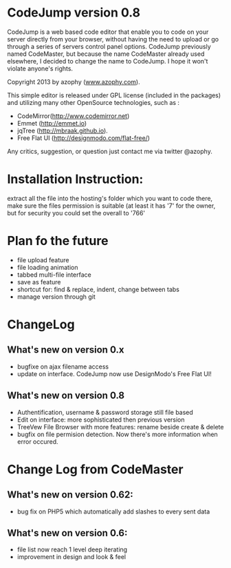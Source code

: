 CodeJump version 0.8
====================

CodeJump is a web based code editor that enable you to code on your server directly from 
your browser, without having the need to upload or go through a series of servers control 
panel options. CodeJump previously named CodeMaster, but because the name CodeMaster already 
used elsewhere, I decided to change the name to CodeJump. I hope it won't violate anyone's 
rights.

Copyright 2013 by azophy (www.azophy.com).

This simple editor is released under GPL license (included in the packages) and utilizing 
many other OpenSource technologies, such as :

- CodeMirror(http://www.codemirror.net)
- Emmet (http://emmet.io)
- jqTree (http://mbraak.github.io). 
- Free Flat UI (http://designmodo.com/flat-free/)

Any critics, suggestion, or question just contact me via twitter @azophy. 

Installation Instruction:
=========================
extract all the file into the hosting's folder which you want to code there, make sure the files
permission is suitable (at least it has '7' for the owner, but for security you could set the 
overall to '766' 

Plan fo the future
==================

- file upload feature
- file loading animation
- tabbed multi-file interface
- save as feature
- shortcut for: find & replace, indent, change between tabs
- manage version through git

ChangeLog
=========
What's new on version 0.x
------------------------
- bugfixe on ajax filename access
- update on interface. CodeJump now use DesignModo's Free Flat UI!


What's new on version 0.8
------------------------
- Authentification, username & password storage still file based
- Edit on interface: more sophisticated then previous version
- TreeVew File Browser with more features: rename beside create & delete
- bugfix on file permision detection. Now there's more information when error occured.


Change Log from CodeMaster
==========================
What's new on version 0.62:
-----------------------------
- bug fix on PHP5 which automatically add slashes to every sent data

What's new on version 0.6:
-----------------------------
- file list now reach 1 level deep iterating
- improvement in design and look & feel
